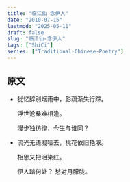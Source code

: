 ```yaml
---
title: "临江仙 念伊人"
date: "2010-07-15"
lastmod: "2025-05-11"
draft: false
slug: "临江仙-念伊人"
tags: ["ShiCi"]
series: ["Traditional-Chinese-Poetry"]
---
```


## 原文

* 犹忆辞别烟雨中，影疏渐失行踪。
  
  浮世沧桑难相逢。
  
  漫步独彷徨，今生与谁同？
  
* 流光无语凝噎去，桃花依旧艳浓。
  
  相思又把泪染红。
  
  伊人踏何处？ 愁对月朦胧。
